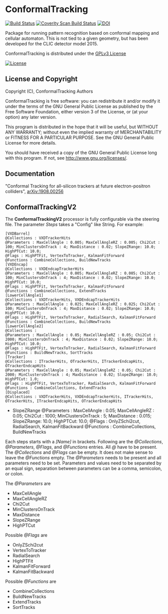 # ConformalTracking
[![Build Status](https://travis-ci.com/iLCSoft/ConformalTracking.svg?branch=master)](https://travis-ci.org/iLCSoft/ConformalTracking)
[![Coverity Scan Build Status](https://scan.coverity.com/projects/12348/badge.svg)](https://scan.coverity.com/projects/ilcsoft-conformaltracking)
[![DOI](https://zenodo.org/badge/DOI/10.5281/zenodo.2708196.svg)](https://doi.org/10.5281/zenodo.2708196)

Package for running pattern recognition based on conformal mapping and cellular automaton. This is not tied to a given geometry, but has been developed for the CLIC detector model 2015.

ConformalTracking is distributed under the [GPLv3 License](http://www.gnu.org/licenses/gpl-3.0.en.html)

[![License](https://www.gnu.org/graphics/gplv3-127x51.png)](https://www.gnu.org/licenses/gpl-3.0.en.html)


## License and Copyright
Copyright (C), ConformalTracking Authors

ConformalTracking is free software: you can redistribute it and/or modify it under the terms of the GNU General Public License as published by the Free Software Foundation, either version 3 of the License, or (at your option) any later version.

This program is distributed in the hope that it will be useful, but WITHOUT ANY WARRANTY; without even the implied warranty of MERCHANTABILITY or FITNESS FOR A PARTICULAR PURPOSE.  See the GNU General Public License for more details.

You should have received a copy of the GNU General Public License long with this program.  If not, see <http://www.gnu.org/licenses/>.


## Documentation
"Conformal Tracking for all-silicon trackers at future electron-positron colliders", [arXiv:1908.00256](https://arxiv.org/abs/1908.00256)

## ConformalTrackingV2

The **ConformalTrackingV2** processor is fully configurable via the steering
file. The parameter *Steps* takes a "Config" like String.  For example:

    [VXDBarrel]
    @Collections : VXDTrackerHits
    @Parameters : MaxCellAngle : 0.005; MaxCellAngleRZ : 0.005; Chi2Cut : 100; MinClustersOnTrack : 4; MaxDistance : 0.02; SlopeZRange: 10.0; HighPTCut: 10.0;
    @Flags : HighPTFit, VertexToTracker, KalmanFitForward
    @Functions : CombineCollections, BuildNewTracks
    [VXDEncap]
    @Collections : VXDEndcapTrackerHits
    @Parameters : MaxCellAngle : 0.005; MaxCellAngleRZ : 0.005; Chi2Cut : 100; MinClustersOnTrack : 4; MaxDistance : 0.02; SlopeZRange: 10.0; HighPTCut: 10.0;
    @Flags : HighPTFit, VertexToTracker, KalmanFitForward
    @Functions : CombineCollections, ExtendTracks
    [LowerCellAngle1]
    @Collections : VXDTrackerHits, VXDEndcapTrackerHits
    @Parameters : MaxCellAngle : 0.025; MaxCellAngleRZ : 0.025; Chi2Cut : 100; MinClustersOnTrack : 4; MaxDistance : 0.02; SlopeZRange: 10.0; HighPTCut: 10.0;
    @Flags : HighPTFit, VertexToTracker, RadialSearch, KalmanFitForward
    @Functions : CombineCollections, BuildNewTracks
    [LowerCellAngle2]
    @Collections :
    @Parameters : MaxCellAngle : 0.05; MaxCellAngleRZ : 0.05; Chi2Cut : 2000; MinClustersOnTrack : 4; MaxDistance : 0.02; SlopeZRange: 10.0; HighPTCut: 10.0;
    @Flags : HighPTFit, VertexToTracker, RadialSearch, KalmanFitForward
    @Functions : BuildNewTracks, SortTracks
    [Tracker]
    @Collections : ITrackerHits, OTrackerHits, ITrackerEndcapHits, OTrackerEndcapHits
    @Parameters : MaxCellAngle : 0.05; MaxCellAngleRZ : 0.05; Chi2Cut : 2000; MinClustersOnTrack : 4; MaxDistance : 0.02; SlopeZRange: 10.0; HighPTCut: 1.0;
    @Flags : HighPTFit, VertexToTracker, RadialSearch, KalmanFitForward
    @Functions : CombineCollections, ExtendTracks
    [Displaced]
    @Collections : VXDTrackerHits, VXDEndcapTrackerHits, ITrackerHits, OTrackerHits, ITrackerEndcapHits, OTrackerEndcapHits
  * SlopeZRange    @Parameters : MaxCellAngle : 0.05; MaxCellAngleRZ : 0.05; Chi2Cut : 1000; MinClustersOnTrack : 5; MaxDistance : 0.015; SlopeZRange: 10.0; HighPTCut: 10.0;
    @Flags : OnlyZSchi2cut, RadialSearch, KalmanFitBackward
    @Functions : CombineCollections, BuildNewTracks

Each steps starts with a *[Name]* in brackets. Following are the *@Collections*,
*@Parameters*, *@Flags*, and *@Functions* entries. All *@* have to be
present. The *@Collections* and *@Flags* can be empty. It does not make sense to
leave the *@Functions* empty. The *@Parameters* needs to be present and all
parameters need to be set. Parameters and values need to be separated by an
equal sign, separation between parameters can be a comma, semicolon, or colon.

The *@Parameters* are

  * MaxCellAngle
  * MaxCellAngleRZ
  * Chi2Cut
  * MinClustersOnTrack
  * MaxDistance
  * SlopeZRange
  * HighPTCut

Possible *@Flags* are

  * OnlyZSchi2cut
  * VertexToTracker
  * RadialSearch
  * HighPTFit
  * KalmanFitForward
  * KalmanFitBackward

Possible *@Functions* are

  * CombineCollections
  * BuildNewTracks
  * ExtendTracks
  * SortTracks

